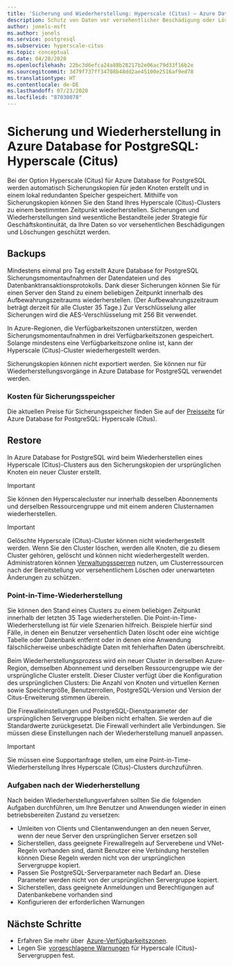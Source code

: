 ```yaml
---
title: 'Sicherung und Wiederherstellung: Hyperscale (Citus) – Azure Database for PostgreSQL'
description: Schutz von Daten vor versehentlicher Beschädigung oder Löschung
author: jonels-msft
ms.author: jonels
ms.service: postgresql
ms.subservice: hyperscale-citus
ms.topic: conceptual
ms.date: 04/28/2020
ms.openlocfilehash: 22bc3d6efca24a88b28217b2e06ac79d33f16b2e
ms.sourcegitcommit: 3d79f737ff34708b48dd2ae45100e2516af9ed78
ms.translationtype: HT
ms.contentlocale: de-DE
ms.lasthandoff: 07/23/2020
ms.locfileid: "87030078"
---
```

# <a name="backup-and-restore-in-azure-database-for-postgresql---hyperscale-citus"></a>Sicherung und Wiederherstellung in Azure Database for PostgreSQL: Hyperscale (Citus)

Bei der Option Hyperscale (Citus) für Azure Database for PostgreSQL werden automatisch Sicherungskopien für jeden Knoten erstellt und in einem lokal redundanten Speicher gespeichert. Mithilfe von Sicherungskopien können Sie den Stand Ihres Hyperscale (Citus)-Clusters zu einem bestimmten Zeitpunkt wiederherstellen. Sicherungen und Wiederherstellungen sind wesentliche Bestandteile jeder Strategie für Geschäftskontinuität, da Ihre Daten so vor versehentlichen Beschädigungen und Löschungen geschützt werden.

## <a name="backups"></a>Backups

Mindestens einmal pro Tag erstellt Azure Database for PostgreSQL Sicherungsmomentaufnahmen der Datendateien und des Datenbanktransaktionsprotokolls. Dank dieser Sicherungen können Sie für einen Server den Stand zu einem beliebigen Zeitpunkt innerhalb des Aufbewahrungszeitraums wiederherstellen. (Der Aufbewahrungszeitraum beträgt derzeit für alle Cluster 35 Tage.) Zur Verschlüsselung aller Sicherungen wird die AES-Verschlüsselung mit 256 Bit verwendet.

In Azure-Regionen, die Verfügbarkeitszonen unterstützen, werden Sicherungsmomentaufnahmen in drei Verfügbarkeitszonen gespeichert. Solange mindestens eine Verfügbarkeitszone online ist, kann der Hyperscale (Citus)-Cluster wiederhergestellt werden.

Sicherungskopien können nicht exportiert werden. Sie können nur für Wiederherstellungsvorgänge in Azure Database for PostgreSQL verwendet werden.

### <a name="backup-storage-cost"></a>Kosten für Sicherungsspeicher

Die aktuellen Preise für Sicherungsspeicher finden Sie auf der [Preisseite](https://azure.microsoft.com/pricing/details/postgresql/hyperscale-citus/) für Azure Database for PostgreSQL: Hyperscale (Citus).

## <a name="restore"></a>Restore

In Azure Database for PostgreSQL wird beim Wiederherstellen eines Hyperscale (Citus)-Clusters aus den Sicherungskopien der ursprünglichen Knoten ein neuer Cluster erstellt. 

> [!IMPORTANT]
>Sie können den Hyperscalecluster nur innerhalb desselben Abonnements und derselben Ressourcengruppe und mit einem anderen Clusternamen wiederherstellen.


> [!IMPORTANT]
> Gelöschte Hyperscale (Citus)-Cluster können nicht wiederhergestellt werden. Wenn Sie den Cluster löschen, werden alle Knoten, die zu diesem Cluster gehören, gelöscht und können nicht wiederhergestellt werden. Administratoren können [Verwaltungssperren](/azure/azure-resource-manager/management/lock-resources) nutzen, um Clusterressourcen nach der Bereitstellung vor versehentlichem Löschen oder unerwarteten Änderungen zu schützen.

### <a name="point-in-time-restore-pitr"></a>Point-in-Time-Wiederherstellung

Sie können den Stand eines Clusters zu einem beliebigen Zeitpunkt innerhalb der letzten 35 Tage wiederherstellen.
Die Point-in-Time-Wiederherstellung ist für viele Szenarien hilfreich. Beispiele hierfür sind Fälle, in denen ein Benutzer versehentlich Daten löscht oder eine wichtige Tabelle oder Datenbank entfernt oder in denen eine Anwendung fälschlicherweise unbeschädigte Daten mit fehlerhaften Daten überschreibt.

Beim Wiederherstellungsprozess wird ein neuer Cluster in derselben Azure-Region, demselben Abonnement und derselben Ressourcengruppe wie der ursprüngliche Cluster erstellt. Dieser Cluster verfügt über die Konfiguration des ursprünglichen Clusters: Die Anzahl von Knoten und virtuellen Kernen sowie Speichergröße, Benutzerrollen, PostgreSQL-Version und Version der Citus-Erweiterung stimmen überein.

Die Firewalleinstellungen und PostgreSQL-Dienstparameter der ursprünglichen Servergruppe bleiben nicht erhalten. Sie werden auf die Standardwerte zurückgesetzt. Die Firewall verhindert alle Verbindungen. Sie müssen diese Einstellungen nach der Wiederherstellung manuell anpassen.

> [!IMPORTANT]
> Sie müssen eine Supportanfrage stellen, um eine Point-in-Time-Wiederherstellung Ihres Hyperscale (Citus)-Clusters durchzuführen.

### <a name="post-restore-tasks"></a>Aufgaben nach der Wiederherstellung

Nach beiden Wiederherstellungsverfahren sollten Sie die folgenden Aufgaben durchführen, um Ihre Benutzer und Anwendungen wieder in einen betriebsbereiten Zustand zu versetzen:

* Umleiten von Clients und Clientanwendungen an den neuen Server, wenn der neue Server den ursprünglichen Server ersetzen soll
* Sicherstellen, dass geeignete Firewallregeln auf Serverebene und VNet-Regeln vorhanden sind, damit Benutzer eine Verbindung herstellen können Diese Regeln werden nicht von der ursprünglichen Servergruppe kopiert.
* Passen Sie PostgreSQL-Serverparameter nach Bedarf an. Diese Parameter werden nicht von der ursprünglichen Servergruppe kopiert.
* Sicherstellen, dass geeignete Anmeldungen und Berechtigungen auf Datenbankebene vorhanden sind
* Konfigurieren der erforderlichen Warnungen

## <a name="next-steps"></a>Nächste Schritte

* Erfahren Sie mehr über  [Azure-Verfügbarkeitszonen](/azure/availability-zones/az-overview).
* Legen Sie  [vorgeschlagene Warnungen](/azure/postgresql/howto-hyperscale-alert-on-metric#suggested-alerts) für Hyperscale (Citus)-Servergruppen fest.
